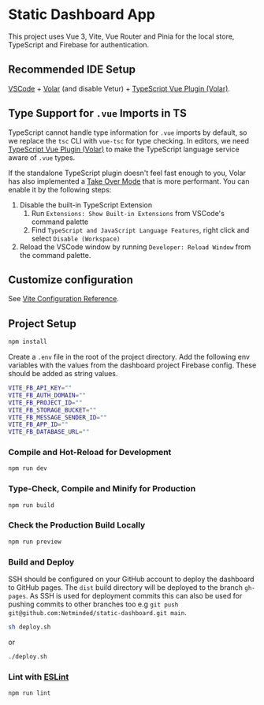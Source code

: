 # Static Dashboard App

This project uses Vue 3, Vite, Vue Router and Pinia for the local store, TypeScript and Firebase for authentication. 

## Recommended IDE Setup

[VSCode](https://code.visualstudio.com/) + [Volar](https://marketplace.visualstudio.com/items?itemName=Vue.volar) (and disable Vetur) + [TypeScript Vue Plugin (Volar)](https://marketplace.visualstudio.com/items?itemName=Vue.vscode-typescript-vue-plugin).

## Type Support for `.vue` Imports in TS

TypeScript cannot handle type information for `.vue` imports by default, so we replace the `tsc` CLI with `vue-tsc` for type checking. In editors, we need [TypeScript Vue Plugin (Volar)](https://marketplace.visualstudio.com/items?itemName=Vue.vscode-typescript-vue-plugin) to make the TypeScript language service aware of `.vue` types.

If the standalone TypeScript plugin doesn't feel fast enough to you, Volar has also implemented a [Take Over Mode](https://github.com/johnsoncodehk/volar/discussions/471#discussioncomment-1361669) that is more performant. You can enable it by the following steps:

1. Disable the built-in TypeScript Extension
    1) Run `Extensions: Show Built-in Extensions` from VSCode's command palette
    2) Find `TypeScript and JavaScript Language Features`, right click and select `Disable (Workspace)`
2. Reload the VSCode window by running `Developer: Reload Window` from the command palette.

## Customize configuration

See [Vite Configuration Reference](https://vitejs.dev/config/).

## Project Setup

```sh
npm install
```
Create a `.env` file in the root of the project directory. Add the following env variables with the values from the dashboard project Firebase config. These should be added as string values. 

```sh
VITE_FB_API_KEY=""
VITE_FB_AUTH_DOMAIN=""
VITE_FB_PROJECT_ID=""
VITE_FB_STORAGE_BUCKET=""
VITE_FB_MESSAGE_SENDER_ID=""
VITE_FB_APP_ID=""
VITE_FB_DATABASE_URL=""
```

### Compile and Hot-Reload for Development

```sh
npm run dev
```

### Type-Check, Compile and Minify for Production

```sh
npm run build
```

### Check the Production Build Locally

```sh
npm run preview
```

### Build and Deploy
SSH should be configured on your GitHub account to deploy the dashboard to GitHub pages. The `dist` build directory will be deployed to the branch `gh-pages`. As SSH is used for deployment commits this can also be used for pushing commits to other branches too e.g `git push git@github.com:Netminded/static-dashboard.git main`. 

```sh
sh deploy.sh
```

or 

```sh
./deploy.sh
```

### Lint with [ESLint](https://eslint.org/)

```sh
npm run lint
```
